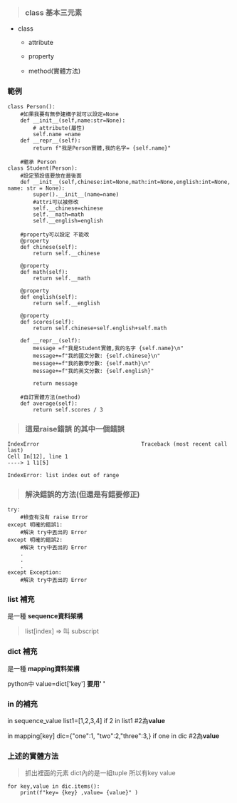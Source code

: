 >### class 基本三元素
* class
    * attribute

    * property

    * method(實體方法)

### 範例
```
class Person():
    #如果我要有無參建構子就可以設定=None
    def __init__(self,name:str=None):
        # attribute(屬性)
        self.name =name
    def __repr__(self):
        return f"我是Person實體,我的名字= {self.name}"

    #繼承 Person
class Student(Person):
    #設定預設值要放在最後面
    def __init__(self,chinese:int=None,math:int=None,english:int=None, name: str = None):
        super().__init__(name=name)
        #attri可以被修改
        self.__chinese=chinese
        self.__math=math
        self.__english=english
        
    #property可以設定 不能改 
    @property
    def chinese(self):
        return self.__chinese
    
    @property
    def math(self):
        return self.__math
    
    @property
    def english(self):
        return self.__english
    
    @property
    def scores(self):
        return self.chinese+self.english+self.math
    
    def __repr__(self):
        message =f"我是Student實體,我的名字 {self.name}\n"
        message+=f"我的國文分數: {self.chinese}\n"
        message+=f"我的數學分數: {self.math}\n"
        message+=f"我的英文分數: {self.english}"

        return message

    #自訂實體方法(method)
    def average(self):
        return self.scores / 3   
```


>### 這是raise錯誤 的其中一個錯誤

```
IndexError                                Traceback (most recent call last)
Cell In[12], line 1
----> 1 l1[5]

IndexError: list index out of range
```

>### 解決錯誤的方法(但還是有錯要修正)
```
try:
    #檢查有沒有 raise Error
except 明確的錯誤1:
    #解決 try中丟出的 Error
except 明確的錯誤2:
    #解決 try中丟出的 Error
    .
    .
    .
except Exception:
    #解決 try中丟出的 Error
```

### list 補充
是一種 **sequence資料架構**
>list[index] => 叫 subscript

### dict 補充
是一種 **mapping資料架構**

python中 value=dict['key'] **要用' '**   

### in 的補充
in sequence_value
list1=[1,2,3,4]
if 2 in list1  #2為**value**

in mapping[key]
dic={"one":1, "two":2,"three":3,}
if one in dic  #2為**value**

### 上述的實體方法
>抓出裡面的元素  dict內的是一組tuple 所以有key value
```
for key,value in dic.items():
    print(f"key= {key} ,value= {value}" )
```